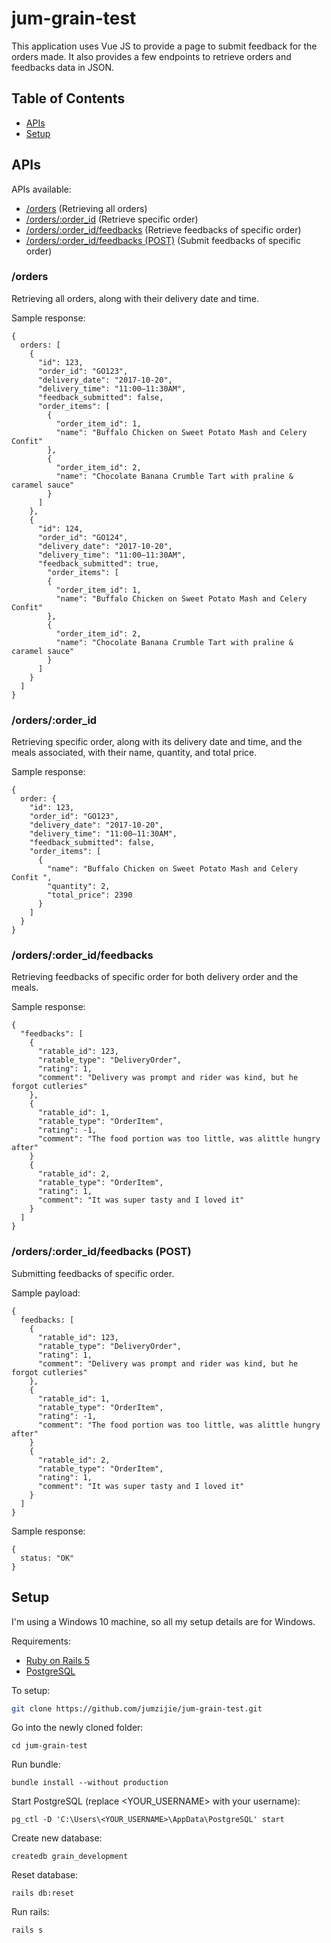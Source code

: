 # jum-grain-test

This application uses Vue JS to provide a page to submit feedback for the orders made. It also provides a few endpoints to retrieve orders and feedbacks data in JSON.

## Table of Contents

+ [APIs](#apis)
+ [Setup](#setup)

## APIs

APIs available:

+ [/orders](#orders) (Retrieving all orders)
+ [/orders/:order_id](#ordersorder_id) (Retrieve specific order)
+ [/orders/:order_id/feedbacks](#ordersorder_idfeedbacks) (Retrieve feedbacks of specific order)
+ [/orders/:order_id/feedbacks (POST)](#ordersorder_idfeedbacks-post) (Submit feedbacks of specific order)

### /orders

Retrieving all orders, along with their delivery date and time.

Sample response:
```
{
  orders: [
    {
      "id": 123,
      "order_id": "GO123",
      "delivery_date": "2017-10-20",
      "delivery_time": "11:00–11:30AM",
      "feedback_submitted": false,
      "order_items": [
        {
          "order_item_id": 1,
          "name": "Buffalo Chicken on Sweet Potato Mash and Celery Confit"
        },
        {
          "order_item_id": 2,
          "name": "Chocolate Banana Crumble Tart with praline & caramel sauce"
        }
      ]
    },
    {
      "id": 124,
      "order_id": "GO124",
      "delivery_date": "2017-10-20",
      "delivery_time": "11:00–11:30AM",
      "feedback_submitted": true,
        "order_items": [
        {
          "order_item_id": 1,
          "name": "Buffalo Chicken on Sweet Potato Mash and Celery Confit"
        },
        {
          "order_item_id": 2,
          "name": "Chocolate Banana Crumble Tart with praline & caramel sauce"
        }
      ]
    }
  ]
}

```

### /orders/:order_id

Retrieving specific order, along with its delivery date and time, and the meals associated, with their name, quantity, and total price.

Sample response:
```
{
  order: {
    "id": 123,
    "order_id": "GO123",
    "delivery_date": "2017-10-20",
    "delivery_time": "11:00–11:30AM",
    "feedback_submitted": false,
    "order_items": [
      {
        "name": "Buffalo Chicken on Sweet Potato Mash and Celery Confit ",
        "quantity": 2,
        "total_price": 2390
      }
    ]
  }
}
```

### /orders/:order_id/feedbacks

Retrieving feedbacks of specific order for both delivery order and the meals.

Sample response:
```
{
  "feedbacks": [
    {
      "ratable_id": 123,
      "ratable_type": "DeliveryOrder",
      "rating": 1,
      "comment": "Delivery was prompt and rider was kind, but he forgot cutleries"
    },
    {
      "ratable_id": 1,
      "ratable_type": "OrderItem",
      "rating": -1,
      "comment": "The food portion was too little, was alittle hungry after"
    }
    {
      "ratable_id": 2,
      "ratable_type": "OrderItem",
      "rating": 1,
      "comment": "It was super tasty and I loved it"
    }
  ]
}
```

### /orders/:order_id/feedbacks (POST)

Submitting feedbacks of specific order.

Sample payload:
```
{
  feedbacks: [
    {
      "ratable_id": 123,
      "ratable_type": "DeliveryOrder",
      "rating": 1,
      "comment": "Delivery was prompt and rider was kind, but he forgot cutleries"
    },
    {
      "ratable_id": 1,
      "ratable_type": "OrderItem",
      "rating": -1,
      "comment": "The food portion was too little, was alittle hungry after"
    }
    {
      "ratable_id": 2,
      "ratable_type": "OrderItem",
      "rating": 1,
      "comment": "It was super tasty and I loved it"
    }
  ]
}
```

Sample response:
```
{
  status: "OK"
}
```

## Setup

I'm using a Windows 10 machine, so all my setup details are for Windows.

Requirements:
+ [Ruby on Rails 5](http://www.railsinstaller.org/en)
+ [PostgreSQL](https://www.postgresql.org/download/)

To setup:
```sh
git clone https://github.com/jumzijie/jum-grain-test.git
```

Go into the newly cloned folder:
```
cd jum-grain-test
```

Run bundle:
```
bundle install --without production
```

Start PostgreSQL (replace <YOUR_USERNAME> with your username):
```
pg_ctl -D 'C:\Users\<YOUR_USERNAME>\AppData\PostgreSQL' start
```

Create new database:
```
createdb grain_development
```

Reset database:
```
rails db:reset
```

Run rails:
```
rails s
```
